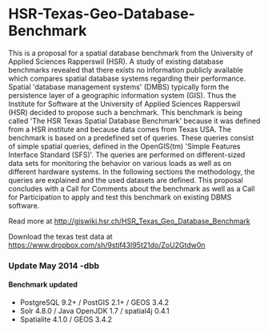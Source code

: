 HSR-Texas-Geo-Database-Benchmark
================================

This is a proposal for a spatial database benchmark from the University of Applied Sciences Rapperswil (HSR). A study of existing database benchmarks revealed that there exists no information publicly available which compares spatial database systems regarding their performance. Spatial 'database management systems' (DMBS) typically form the persistence layer of a geographic information system (GIS).
Thus the Institute for Software at the University of Applied Sciences Rapperswil (HSR) decided to propose such a benchmark. This benchmark is being called 'The HSR Texas Spatial Database Benchmark' because it was defined from a HSR institute and because data comes from Texas USA.
The benchmark is based on a predefined set of queries. These queries consist of simple spatial queries, defined in the OpenGIS(tm) 'Simple Features Interface Standard (SFS)'. The queries are performed on different-sized data sets for monitoring the behavior on various loads as well as on different hardware systems.
In the following sections the methodology, the queries are explained and the used datasets are defined. This proposal concludes with a Call for Comments about the benchmark as well as a Call for Participation to apply and test this benchmark on existing DBMS software.

Read more at http://giswiki.hsr.ch/HSR_Texas_Geo_Database_Benchmark

Download the texas test data at https://www.dropbox.com/sh/9stif43l95t21do/ZoU2Gtdw0n


### Update May 2014 -dbb

#### Benchmark updated
+ PostgreSQL 9.2+ / PostGIS 2.1+ / GEOS 3.4.2
+ Solr 4.8.0 / Java OpenJDK 1.7 / spatial4j 0.4.1
+ Spatialite 4.1.0 / GEOS 3.4.2


